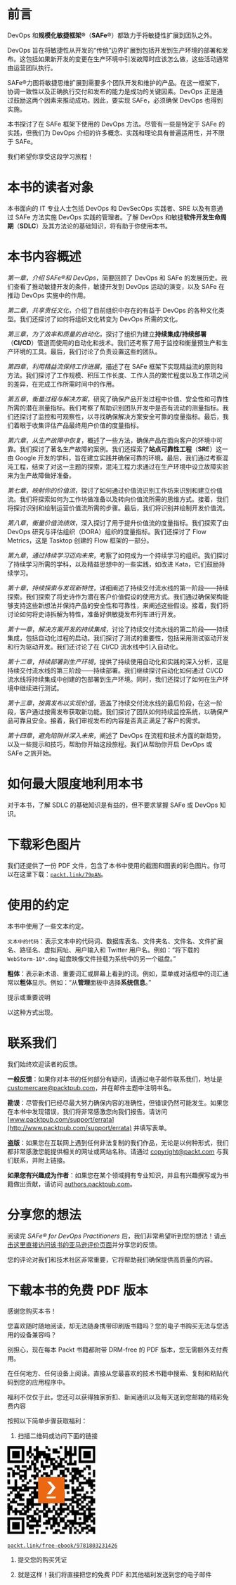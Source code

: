 # 前言

DevOps 和**规模化敏捷框架®**（**SAFe**®）都致力于将敏捷性扩展到团队之外。

DevOps 旨在将敏捷性从开发的“传统”边界扩展到包括开发到生产环境的部署和发布。这包括如果新开发的变更在生产环境中引发故障时应该怎么做，这些活动通常由运营团队执行。

SAFe®力图将敏捷思维扩展到需要多个团队开发和维护的产品。在这一框架下，协调一致性以及正确执行交付和发布的能力是成功的关键因素。DevOps 正是通过鼓励这两个因素来推动成功。因此，要实现 SAFe，必须确保 DevOps 也得到实施。

本书探讨了在 SAFe 框架下使用的 DevOps 方法。尽管有一些是特定于 SAFe 的实践，但我们为 DevOps 介绍的许多概念、实践和理论具有普遍适用性，并不限于 SAFe。

我们希望你享受这段学习旅程！

# 本书的读者对象

本书面向的 IT 专业人士包括 DevOps 和 DevSecOps 实践者、SRE 以及有意通过 SAFe 方法实施 DevOps 实践的管理者。了解 DevOps 和敏捷**软件开发生命周期**（**SDLC**）及其方法论的基础知识，将有助于你使用本书。

# 本书内容概述

*第一章*，*介绍 SAFe®和 DevOps*，简要回顾了 DevOps 和 SAFe 的发展历史。我们查看了推动敏捷开发的条件，敏捷开发到 DevOps 运动的演变，以及 SAFe 在推动 DevOps 实施中的作用。

*第二章*，*共享责任文化*，介绍了目前组织中存在的有益于 DevOps 的各种文化类型。我们还探讨了如何将组织文化转变为 DevOps 所需的文化。

*第三章*，*为了效率和质量的自动化*，探讨了组织为建立**持续集成/持续部署**（**CI/CD**）管道而使用的自动化和技术。我们还考察了用于监控和衡量预生产和生产环境的工具。最后，我们讨论了负责设置这些的团队。

*第四章*，*利用精益流保持工作进展*，描述了在 SAFe 框架下实现精益流的原则和方法。我们探讨了工作规模、积压工作长度、工作人员的繁忙程度以及工作项之间的差异，在完成工作所需时间中的作用。

*第五章*，*衡量过程与解决方案*，研究了确保产品开发过程中价值、安全性和可靠性所需的潜在测量指标。我们考察了帮助识别团队开发中是否有流动的测量指标。我们还探讨了监控和可观察性，以寻找确保解决方案安全可靠的度量指标。最后，我们着眼于收集评估产品最终用户价值的度量指标。

*第六章*，*从生产故障中恢复*，概述了一些方法，确保产品在面向客户的环境中可靠。我们探讨了著名生产故障的案例。我们还探索了**站点可靠性工程**（**SRE**）这一由 Google 开发的学科，旨在建立实践并确保可靠的环境。最后，我们通过考察混沌工程，结束了对这一主题的探索，混沌工程力求通过在生产环境中设立故障实验来为生产故障做好准备。

*第七章*，*映射你的价值流*，探讨了如何通过价值流识别工作坊来识别和建立价值流。我们将探索如何为工作坊做准备以及转向价值流所需的思维方式。接着，我们将探讨识别和绘制运营价值流所需的步骤。最后，我们将识别并绘制开发价值流。

*第八章*，*衡量价值流绩效*，深入探讨了用于提升价值流的度量指标。我们探索了由 DevOps 研究与评估组织（DORA）组织的度量指标。我们还探讨了 Flow Metrics，这是 Tasktop 创建的 Flow 框架的一部分。

*第九章*，*通过持续学习迈向未来*，考察了如何成为一个持续学习的组织。我们探讨了持续学习所需的学科，以及精益思想中的一些实践，如改进 Kata，它们鼓励持续学习。

*第十章*，*持续探索与发现新特性*，详细阐述了持续交付流水线的第一阶段——持续探索。我们探索了将史诗作为潜在客户价值假设的使用方式。我们通过确保架构能够支持这些新想法并保持产品的安全性和可靠性，来阐述这些假设。接着，我们将讨论如何将史诗拆解为特性，准备好供敏捷发布列车进行开发。

*第十一章*，*解决方案开发的持续集成*，讨论了持续交付流水线的第二阶段——持续集成，包括自动化过程的启动。我们探讨了测试的重要性，包括采用测试驱动开发和行为驱动开发。我们还讨论了在 CI/CD 流水线中引入自动化。

*第十二章*，*持续部署到生产环境*，提供了持续使用自动化和实践的深入分析，这是持续交付流水线的第三阶段——持续部署。我们继续探讨自动化如何通过 CI/CD 流水线将持续集成中创建的包部署到生产环境。同时，我们还探讨了如何在生产环境中继续进行测试。

*第十三章*，*按需发布以实现价值*，涵盖了持续交付流水线的最后阶段，在这一阶段，客户通过按需发布获取新功能。我们探讨了团队如何持续监控系统，以确保产品可靠且安全。接着，我们审视发布的内容是否真正满足了客户的需求。

*第十四章*，*避免陷阱并深入未来*，阐述了 DevOps 在流程和技术方面的新趋势，以及一些提示和技巧，帮助你开始这段旅程。我们从帮助你开启 DevOps 或 SAFe 之旅开始。

# 如何最大限度地利用本书

对于本书，了解 SDLC 的基础知识是有益的，但不要求掌握 SAFe 或 DevOps 知识。

# 下载彩色图片

我们还提供了一份 PDF 文件，包含了本书中使用的截图和图表的彩色图片。你可以在这里下载：[`packt.link/79pAN`](https://packt.link/79pAN)。

# 使用的约定

本书中使用了一些文本约定。

`文本中的代码`：表示文本中的代码词、数据库表名、文件夹名、文件名、文件扩展名、路径名、虚拟网址、用户输入和 Twitter 用户名。例如：“将下载的 `WebStorm-10*.dmg` 磁盘映像文件挂载为系统中的另一个磁盘。”

**粗体**：表示新术语、重要词汇或屏幕上看到的词。例如，菜单或对话框中的词汇通常以**粗体**显示。例如：“从**管理**面板中选择**系统信息**。”

提示或重要说明

以这种方式出现。

# 联系我们

我们始终欢迎读者的反馈。

**一般反馈**：如果你对本书的任何部分有疑问，请通过电子邮件联系我们，地址是 customercare@packtpub.com，并在邮件主题中注明书名。

**勘误**：尽管我们已经尽最大努力确保内容的准确性，但错误仍然可能发生。如果您在本书中发现错误，我们将非常感激您向我们报告。请访问 [www.packtpub.com/support/errata](http://www.packtpub.com/support/errata) 并填写表单。

**盗版**：如果您在互联网上遇到任何非法复制的我们作品，无论是以何种形式，我们都非常感激您能提供相关的网址或网站名称。请通过 copyright@packt.com 与我们联系，并附上链接。

**如果您有兴趣成为作者**：如果您在某个领域拥有专业知识，并且有兴趣撰写或为书籍做出贡献，请访问 [authors.packtpub.com](http://authors.packtpub.com)。

# 分享您的想法

阅读完 *SAFe® for DevOps Practitioners* 后，我们非常希望听到您的想法！请[点击这里直接访问该书的亚马逊评价页面](https://packt.link/r/1803231424)并分享您的反馈。

您的评论对我们和技术社区非常重要，它将帮助我们确保提供高质量的内容。

# 下载本书的免费 PDF 版本

感谢您购买本书！

您喜欢随时随地阅读，却无法随身携带印刷版书籍吗？您的电子书购买无法与您选用的设备兼容吗？

别担心，现在每本 Packt 书籍都附带 DRM-free 的 PDF 版本，您无需额外支付费用。

在任何地方、任何设备上阅读。直接从您最喜欢的技术书籍中搜索、复制和粘贴代码到您的应用程序中。

福利不仅仅于此，您还可以获得独家折扣、新闻通讯以及每天送到您邮箱的精彩免费内容

按照以下简单步骤获取福利：

1.  扫描二维码或访问下面的链接

![](img/B18756_QR_Free_PDF.jpg)

[`packt.link/free-ebook/9781803231426`](https://packt.link/free-ebook/9781803231426)

1.  提交您的购买凭证

1.  就是这样！我们将直接把您的免费 PDF 和其他福利发送到您的电子邮件
